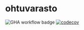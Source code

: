 # ohtuvarasto

![GHA workflow badge](https://github.com/lottapispa/ohtuvarasto/workflows/CI/badge.svg)
[![codecov](https://codecov.io/github/lottapispa/ohtuvarasto/graph/badge.svg?token=X3D3O4AXI7)](https://codecov.io/github/lottapispa/ohtuvarasto)
